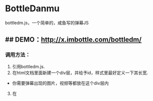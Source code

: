 # BottleDanmu
bottledm.js，一个简单的，咸鱼写的弹幕JS

## DEMO：<http://x.imbottle.com/bottledm/>
 
--------------------------------------
### 调用方法：
1. 引用bottledm.js.
2. 在html文档里面新建一个div层，并给予id，样式里最好定义一下其长宽.
- 你需要弹幕出现的图片，视频等都放在这个div层内
3. 在<script>标签下使用 ** createdm(元素id,弹幕内容,弹幕颜色,弹幕速度/时间,弹幕类型); ** 来创建弹幕.

-----------------------------
### 小贴士：
* 弹幕速度/时间在不同弹幕类型下有不同作用。在**顶部**和**底部**弹幕，以**秒**为单位，为其停留时间.在普通滚动弹幕里面为**控制其速度**.
- 速度范围建议为**0.5-10**，且无论是什么弹幕，都可以用auto来代替.（默认滚动速度取决于**字数**，默认停留时间是5秒）
- 弹幕类型为
1. bottom - 底端弹幕
2. top - 顶端弹幕
3. normal - 滚动弹幕
#### 下面是例子：
```
createdm('main','真的吗？我真的好高兴啊！','green','auto','normal'); //自动时间且绿色的滚动弹幕
createdm('main','真的吗？我真的好高兴啊！','green','auto','bottom'); //停留五秒的底端弹幕
createdm('main','真的吗？我真的好高兴啊！','green',1,'top'); //停留一秒的顶端弹幕
 
```
### 暂停所有弹幕？
```
theworld();//暂停全屏弹幕
continuedm();//继续全屏弹幕
```
